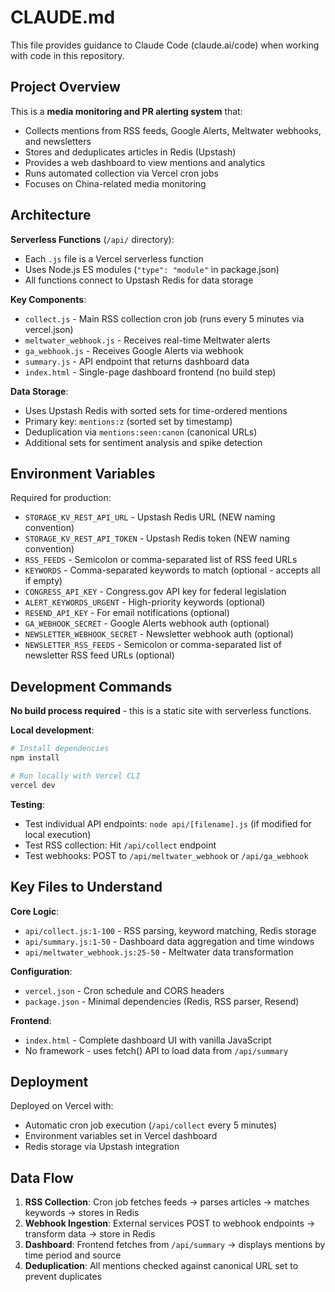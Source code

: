 # CLAUDE.md

This file provides guidance to Claude Code (claude.ai/code) when working with code in this repository.

## Project Overview

This is a **media monitoring and PR alerting system** that:
- Collects mentions from RSS feeds, Google Alerts, Meltwater webhooks, and newsletters
- Stores and deduplicates articles in Redis (Upstash)
- Provides a web dashboard to view mentions and analytics
- Runs automated collection via Vercel cron jobs
- Focuses on China-related media monitoring

## Architecture

**Serverless Functions** (`/api/` directory):
- Each `.js` file is a Vercel serverless function
- Uses Node.js ES modules (`"type": "module"` in package.json)
- All functions connect to Upstash Redis for data storage

**Key Components**:
- `collect.js` - Main RSS collection cron job (runs every 5 minutes via vercel.json)
- `meltwater_webhook.js` - Receives real-time Meltwater alerts
- `ga_webhook.js` - Receives Google Alerts via webhook
- `summary.js` - API endpoint that returns dashboard data
- `index.html` - Single-page dashboard frontend (no build step)

**Data Storage**:
- Uses Upstash Redis with sorted sets for time-ordered mentions
- Primary key: `mentions:z` (sorted set by timestamp)
- Deduplication via `mentions:seen:canon` (canonical URLs)
- Additional sets for sentiment analysis and spike detection

## Environment Variables

Required for production:
- `STORAGE_KV_REST_API_URL` - Upstash Redis URL (NEW naming convention)
- `STORAGE_KV_REST_API_TOKEN` - Upstash Redis token (NEW naming convention)
- `RSS_FEEDS` - Semicolon or comma-separated list of RSS feed URLs
- `KEYWORDS` - Comma-separated keywords to match (optional - accepts all if empty)
- `CONGRESS_API_KEY` - Congress.gov API key for federal legislation
- `ALERT_KEYWORDS_URGENT` - High-priority keywords (optional)
- `RESEND_API_KEY` - For email notifications (optional)
- `GA_WEBHOOK_SECRET` - Google Alerts webhook auth (optional)
- `NEWSLETTER_WEBHOOK_SECRET` - Newsletter webhook auth (optional)
- `NEWSLETTER_RSS_FEEDS` - Semicolon or comma-separated list of newsletter RSS feed URLs (optional)

## Development Commands

**No build process required** - this is a static site with serverless functions.

**Local development**:
```bash
# Install dependencies
npm install

# Run locally with Vercel CLI
vercel dev
```

**Testing**:
- Test individual API endpoints: `node api/[filename].js` (if modified for local execution)
- Test RSS collection: Hit `/api/collect` endpoint
- Test webhooks: POST to `/api/meltwater_webhook` or `/api/ga_webhook`

## Key Files to Understand

**Core Logic**:
- `api/collect.js:1-100` - RSS parsing, keyword matching, Redis storage
- `api/summary.js:1-50` - Dashboard data aggregation and time windows
- `api/meltwater_webhook.js:25-50` - Meltwater data transformation

**Configuration**:
- `vercel.json` - Cron schedule and CORS headers
- `package.json` - Minimal dependencies (Redis, RSS parser, Resend)

**Frontend**:
- `index.html` - Complete dashboard UI with vanilla JavaScript
- No framework - uses fetch() API to load data from `/api/summary`

## Deployment

Deployed on Vercel with:
- Automatic cron job execution (`/api/collect` every 5 minutes)
- Environment variables set in Vercel dashboard
- Redis storage via Upstash integration

## Data Flow

1. **RSS Collection**: Cron job fetches feeds → parses articles → matches keywords → stores in Redis
2. **Webhook Ingestion**: External services POST to webhook endpoints → transform data → store in Redis
3. **Dashboard**: Frontend fetches from `/api/summary` → displays mentions by time period and source
4. **Deduplication**: All mentions checked against canonical URL set to prevent duplicates